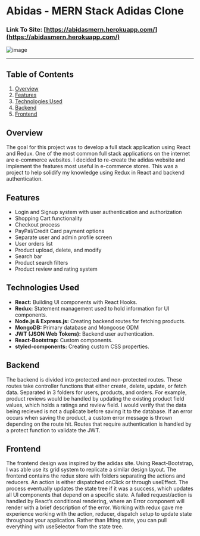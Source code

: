 # Abidas - MERN Stack Adidas Clone

### Link To Site: [https://abidasmern.herokuapp.com/](https://abidasmern.herokuapp.com/)

![image](https://vishnurupan.com/static/media/abidas1.24551965.jpg)

---


## Table of Contents
1. [Overview](#Overview)
2. [Features](#Features)
3. [Technologies Used](#Technologies-Used)
4. [Backend](#Backend)
5. [Frontend](#Frontend)


## Overview
The goal for this project was to develop a full stack application using React and Redux. One of the most common full stack applications on the internet are e-commerce websites. I decided to re-create the adidas website and implement the features most useful in e-commerce stores. This was a project to help solidify my knowledge using Redux in React and backend authentication. 

## Features
- Login and Signup system with user authentication and authorization
- Shopping Cart functionality
- Checkout process
- PayPal/Credit Card payment options
- Separate user and admin profile screen
- User orders list
- Product upload, delete, and modify
- Search bar
- Product search filters
- Product review and rating system


## Technologies Used
- **React:** Building UI components with React Hooks.
- **Redux:** Statement management used to hold information for UI components.
- **Node.js & Express.js:** Creating backend routes for fetching products.
- **MongoDB:** Primary database and Mongoose ODM
- **JWT (JSON Web Tokens):** Backend user authentication.
- **React-Bootstrap:** Custom components.
- **styled-components:** Creating custom CSS properties.

## Backend 
The backend is divided into protected and non-protected routes. These routes take controller functions that either create, delete, update, or fetch data. Separated in 3 folders for users, products, and orders. For example, product reviews would be handled by updating the existing product field values, which holds a ratings and review field. I would verify that the data being recieved is not a duplicate before saving it to the database. If an error occurs when saving the product, a custom error message is thrown depending on the route hit. Routes that require authentication is handled by a protect function to validate the JWT. 

## Frontend 
The frontend design was inspired by the adidas site. Using React-Bootstrap, I was able use its grid system to replicate a similar design layout. The frontend contains the redux store with folders separating the actions and reducers. An action is either dispatched onClick or through useEffect. The process eventually updates the state tree if it was a success, which updates all UI components that depend on a specific state. A failed request/action is handled by React’s conditional rendering, where an Error component will render with a brief description of the error. Working with redux gave me experience working with the action, reducer, dispatch setup to update state throughout your application. Rather than lifting state, you can pull everything with useSelector from the state tree. 
